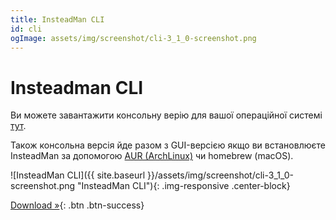 ```yaml
---
title: InsteadMan CLI
id: cli
ogImage: assets/img/screenshot/cli-3_1_0-screenshot.png
---
```


Insteadman CLI
==============

Ви можете завантажити консольну верію для вашої операційної системі [тут](https://github.com/jhekasoft/insteadman3/releases).

Також консольна версія йде разом з GUI-версією якщо ви встановлюєте InsteadMan за допомогою [AUR (ArchLinux)](https://aur.archlinux.org/packages/insteadman/) чи homebrew (macOS).

![InsteadMan CLI]({{ site.baseurl }}/assets/img/screenshot/cli-3_1_0-screenshot.png "InsteadMan CLI"){: .img-responsive .center-block}

[Download &raquo;](https://github.com/jhekasoft/insteadman3/releases){: .btn .btn-success}
